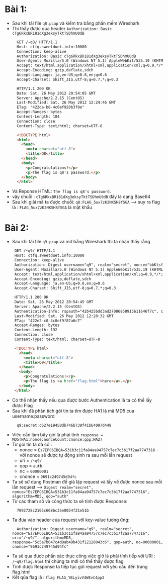 # Bài 1:
- Sau khi tải file `q8.pcap` và kiểm tra bằng phần mềm Wireshark
- Thì thấy được qua header `Authorization: Basic cTg6RkxBR181dXg3eksyTktTSDhmU0dB`
  ```html
    GET /~q8/ HTTP/1.1
    Host: ctfq.sweetduet.info:10080
    Connection: keep-alive
    Authorization: Basic cTg6RkxBR181dXg3eksyTktTSDhmU0dB
    User-Agent: Mozilla/5.0 (Windows NT 5.1) AppleWebKit/535.19 (KHTML, like Gecko) Chrome/18.0.1025.162 Safari/535.19
    Accept: text/html,application/xhtml+xml,application/xml;q=0.9,*/*;q=0.8
    Accept-Encoding: gzip,deflate,sdch
    Accept-Language: ja,en-US;q=0.8,en;q=0.6
    Accept-Charset: Shift_JIS,utf-8;q=0.7,*;q=0.3

    HTTP/1.1 200 OK
    Date: Sat, 26 May 2012 20:54:05 GMT
    Server: Apache/2.2.15 (CentOS)
    Last-Modified: Sat, 26 May 2012 12:24:46 GMT
    ETag: "422da-b8-4c0ef920b3f8e"
    Accept-Ranges: bytes
    Content-Length: 184
    Connection: close
    Content-Type: text/html; charset=UTF-8

    <!DOCTYPE html>
    <html>
      <head>
        <meta charset="utf-8">
        <title>Q8</title>
      </head>
      <body>
        <p>Congratulations!</p>
        <p>The flag is q8's password.</p>
      </body>
    </html>

  ```
- Và Reponse HTML: `The flag is q8's password.`
- vậy chuỗi : `cTg6RkxBR181dXg3eksyTktTSDhmU0dB` đây là dạng Base64
- Sau khi giải mã ta được chuỗi: `q8:FLAG_5ux7zK2NKSH8fSGA`
--> suy ra flag là : `FLAG_5ux7zK2NKSH8fSGA` là mật khẩu

# Bài 2:
- Sau khi tải file `q9.pcap` và mở bằng Wireshark thì ta nhận thấy rằng
   ```html
    GET /~q9/ HTTP/1.1
    Host: ctfq.sweetduet.info:10080
    Connection: keep-alive
    Authorization: Digest username="q9", realm="secret", nonce="bbKtsfbABAA=5dad3cce7a7dd2c3335c9b400a19d6ad02df299b", uri="/~q9/", algorithm=MD5, response="c3077454ecf09ecef1d6c1201038cfaf", qop=auth, nc=00000001, cnonce="9691c249745d94fc"
    User-Agent: Mozilla/5.0 (Windows NT 5.1) AppleWebKit/535.19 (KHTML, like Gecko) Chrome/18.0.1025.162 Safari/535.19
    Accept: text/html,application/xhtml+xml,application/xml;q=0.9,*/*;q=0.8
    Accept-Encoding: gzip,deflate,sdch
    Accept-Language: ja,en-US;q=0.8,en;q=0.6
    Accept-Charset: Shift_JIS,utf-8;q=0.7,*;q=0.3

    HTTP/1.1 200 OK
    Date: Sat, 26 May 2012 20:54:45 GMT
    Server: Apache/2.2.15 (CentOS)
    Authentication-Info: rspauth="42b425bdd3ad27086858915611646f7c", cnonce="9691c249745d94fc", nc=00000001, qop=auth
    Last-Modified: Sat, 26 May 2012 12:28:32 GMT
    ETag: "422e2-c0-4c0ef9f82a6c7"
    Accept-Ranges: bytes
    Content-Length: 192
    Connection: close
    Content-Type: text/html; charset=UTF-8

    <!DOCTYPE html>
      <head>
        <meta charset="utf-8">
        <title>Q9</title>
      </head>
      <body>
        <p>Congratulations!</p>
        <p>The flag is <a href="flag.html">here</a>.</p>
      </body>
    </html>
   ```
- Có thể nhận thấy nếu qua được bước Authentication là ta có thể lấy được Flag
- Sau khi đã phân tích gói tin ta tìm được HA1 là mã MD5 cua username:password
  ```
    q9:secret:c627e19450db746b739f41b64097d449

  ```
- Việc cần làm bây giờ là phải tính `response = MD5(HA1:nonce:nonceCount:cnonce:qop:HA2)`
- Từ gói tin ta đã có :
  + nonce = `Es7EPC6IBQA=531b3c11fa84aa94757c7ec7c3b17f2aa7747316` - với nonce sẽ được tự động sinh ra sau mỗi lần request
  + uri = `/~q9/`
  + qop = `auth`
  + nc = `00000001`
  + cnonce = `9691c249745d94fc`
- Ta sẽ sử dụng Postman để giả lập request và lấy về được nonce sau mỗi lần request
  --> ```Digest realm="secret", nonce="Es7EPC6IBQA=531b3c11fa84aa94757c7ec7c3b17f2aa7747316", algorithm=MD5, qop="auth"```
- Từ các tham số và công thức ta sẽ tính được Response:
  ```
    7092728c2105c668bc35e0054f21e51b
  ```
- Ta đưa vào header của request với key-value tương ứng:
  ```
    Authorization: Digest username="q9", realm="secret", nonce="Es7EPC6IBQA=531b3c11fa84aa94757c7ec7c3b17f2aa7747316", uri="/~q9/", algorithm=MD5, response="5c5a7b047c4d9ab49b431f12128043c6", qop=auth, nc=00000001, cnonce="9691c249745d94fc"
  ```
- Ta sẽ qua được phần xác thực công việc giờ là phải tính tiếp với URI : `/~q9/flag.html` thì chúng ta mới có thể thấy được flag
- Tính được Response ta tiếp tục gửi request với yêu cầu đến trang flag.html
- Kết qủa flag là : `flag FLAG_YBLyivV4WEvC4pp3`
